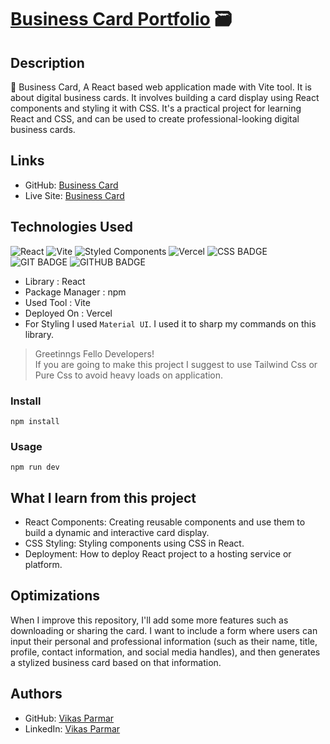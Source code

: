 # [Business Card Portfolio](https://github.com/vikas-parmar/business-card/) :card_file_box:

## Description
:pushpin: Business Card, A React based web application made with Vite tool. It is about digital business cards. It involves building a card display using React components and styling it with CSS. It's a practical project for learning React and CSS, and can be used to create professional-looking digital business cards.


## Links
- GitHub: [Business Card](https://github.com/vikas-parmar/business-card/)
- Live Site: [Business Card](https://business-card-vikas-parmar.vercel.app/)

## Technologies Used
![React](https://img.shields.io/badge/react-%2320232a.svg?style=for-the-badge&logo=react&logoColor=%2361DAFB)
![Vite](https://img.shields.io/badge/vite-%23646CFF.svg?style=for-the-badge&logo=vite&logoColor=white)
![Styled Components](https://img.shields.io/badge/styled--components-DB7093?style=for-the-badge&logo=styled-components&logoColor=white)
![Vercel](https://img.shields.io/badge/vercel-%23000000.svg?style=for-the-badge&logo=vercel&logoColor=white)
![CSS BADGE](https://img.shields.io/badge/CSS-239120?&style=for-the-badge&logo=css3&logoColor=white)
![GIT BADGE](https://img.shields.io/badge/GIT-E44C30?style=for-the-badge&logo=git&logoColor=white)
![GITHUB BADGE](https://img.shields.io/badge/GitHub-100000?style=for-the-badge&logo=github&logoColor=white)

* Library         :  React
* Package Manager :  npm
* Used Tool       :  Vite
* Deployed On     :  Vercel
* For Styling I used `Material UI`. I used it to sharp my commands on this library. 

> Greetinngs Fello Developers!<br />
> If you are going to make this project I suggest to use Tailwind Css or Pure Css to avoid heavy loads on application. 

### Install
```
npm install
```
### Usage
```
npm run dev
```

## What I learn from this project
- React Components: Creating reusable components and use them to build a dynamic and interactive card display.
- CSS Styling: Styling components using CSS in React.
- Deployment: How to deploy React project to a hosting service or platform.

## Optimizations
When I improve this repository, I'll add some more features such as downloading or sharing the card.
I want to include a form where users can input their personal and professional information (such as their name, title, profile, contact information, and social media handles), and then generates a stylized business card based on that information.

## Authors
- GitHub: [Vikas Parmar](https://github.com/vikas-parmar)
- LinkedIn: [Vikas Parmar](https://www.linkedin.com/in/vikas-parmar/)
